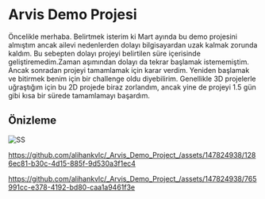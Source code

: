 # Arvis Demo Projesi


Öncelikle merhaba. Belirtmek isterim ki Mart ayında bu demo projesini almıştım ancak ailevi nedenlerden dolayı bilgisayardan uzak kalmak zorunda kaldım. Bu sebepten dolayı projeyi belirtilen süre içerisinde geliştiremedim.Zaman aşımından dolayı da tekrar başlamak istememiştim. Ancak sonradan projeyi tamamlamak için karar verdim. Yeniden başlamak ve bitirmek benim için bir challenge oldu diyebilirim. Genellikle 3D projelerle uğraştığım için bu 2D projede biraz zorlandım, ancak yine de projeyi 1.5 gün gibi kısa bir sürede tamamlamayı başardım.

## Önizleme

![SS](https://github.com/alihankvlc/_Arvis_Demo_Project_/assets/147824938/15cff689-198e-46a7-aa0e-afce2f8ea0a8)




https://github.com/alihankvlc/_Arvis_Demo_Project_/assets/147824938/1286ec81-b30c-4d15-885f-9d530a3f1ec4



https://github.com/alihankvlc/_Arvis_Demo_Project_/assets/147824938/765991cc-e378-4192-bd80-caa1a9461f3e




